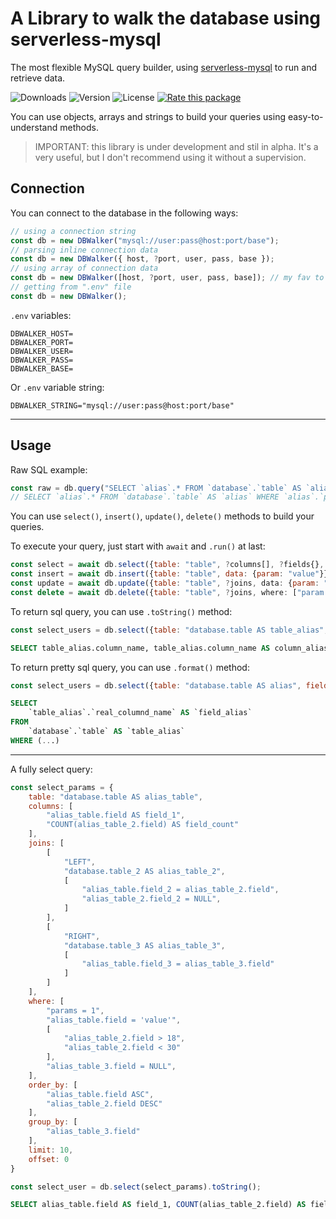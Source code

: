 # A Library to walk the database using serverless-mysql

The most flexible MySQL query builder, using [serverless-mysql](https://www.npmjs.com/package/serverless-mysql) to run and retrieve data.

![Downloads](https://img.shields.io/npm/dm/dbwalker)
![Version](https://img.shields.io/npm/v/dbwalker)
![License](https://img.shields.io/npm/l/dbwalker)
[![Rate this package](https://badges.openbase.com/js/rating/dbwalker.svg?token=NUVwNWBH2PA1GzC6N42h+UkjwU81AVGjpsBu8/tE7V4=)](https://openbase.com/js/dbwalker?utm_source=embedded&amp;utm_medium=badge&amp;utm_campaign=rate-badge)

You can use objects, arrays and strings to build your queries using easy-to-understand methods.

> IMPORTANT: this library is under development and stil in alpha. It's a very useful, but I don't recommend using it without a supervision.

## Connection

You can connect to the database in the following ways:
```js
// using a connection string
const db = new DBWalker("mysql://user:pass@host:port/base");
// parsing inline connection data
const db = new DBWalker({ host, ?port, user, pass, base });
// using array of connection data
const db = new DBWalker([host, ?port, user, pass, base]); // my fav to testing
// getting from ".env" file
const db = new DBWalker();
```

`.env` variables:

```env
DBWALKER_HOST=
DBWALKER_PORT=
DBWALKER_USER=
DBWALKER_PASS=
DBWALKER_BASE=
```

Or `.env` variable string:

```env
DBWALKER_STRING="mysql://user:pass@host:port/base"
```

---

## Usage

Raw SQL example:
```js
const raw = db.query("SELECT `alias`.* FROM `database`.`table` AS `alias` WHERE `alias`.`param` = ? ORDER BY ?", ["value", "field"]);
// SELECT `alias`.* FROM `database`.`table` AS `alias` WHERE `alias`.`param` = 'value' ORDER BY field
```

You can use `select()`, `insert()`, `update()`, `delete()` methods to build your queries.

To execute your query, just start with `await` and `.run()` at last:

```js
const select = await db.select({table: "table", ?columns[], ?fields{}, ?joins, ?where, ?group_by, ?order_by, ?limit, ?offset});
const insert = await db.insert({table: "table", data: {param: "value"}});
const update = await db.update({table: "table", ?joins, data: {param: "value"}, where: ["param = 'value'"]});
const delete = await db.delete({table: "table", ?joins, where: ["param = 'value'"]});
```

To return sql query, you can use `.toString()` method:
```js
const select_users = db.select({table: "database.table AS table_alias", columns: ["table_alias.column_name", "table_alias.column_name AS column_alias"]}).toString();
```
```sql
SELECT table_alias.column_name, table_alias.column_name AS column_alias FROM `database`.`table` AS `table_alias`
```

To return pretty sql query, you can use `.format()` method:
```js
const select_users = db.select({table: "database.table AS alias", fields: { field_alias: "`table_alias`.`real_field_name`"}}).format();
```
```sql
SELECT
    `table_alias`.`real_columnd_name` AS `field_alias`
FROM 
    `database`.`table` AS `table_alias`
WHERE (...)
```

---

A fully select query:
```js
const select_params = {
    table: "database.table AS alias_table",
    columns: [
        "alias_table.field AS field_1",
        "COUNT(alias_table_2.field) AS field_count"
    ],
    joins: [
        [
            "LEFT",
            "database.table_2 AS alias_table_2",
            [
                "alias_table.field_2 = alias_table_2.field",
                "alias_table_2.field_2 = NULL",
            ]
        ],
        [
            "RIGHT",
            "database.table_3 AS alias_table_3",
            [
                "alias_table.field_3 = alias_table_3.field"
            ]
        ]
    ],
    where: [
        "params = 1",
        "alias_table.field = 'value'",
        [
            "alias_table_2.field > 18",
            "alias_table_2.field < 30"
        ],
        "alias_table_3.field = NULL",
    ],
    order_by: [
        "alias_table.field ASC",
        "alias_table_2.field DESC"
    ],
    group_by: [
        "alias_table_3.field"
    ],
    limit: 10,
    offset: 0
}

const select_user = db.select(select_params).toString();
```
```sql
SELECT alias_table.field AS field_1, COUNT(alias_table_2.field) AS field_count FROM `database`.`table` AS `alias_table` LEFT JOIN `database`.`table_2` AS `alias_table_2` ON (alias_table.field_2 = alias_table_2.field AND alias_table_2.field_2 = NULL) RIGHT JOIN `database`.`table_3` AS `alias_table_3` ON (alias_table.field_3 = alias_table_3.field) WHERE params = 1 AND alias_table.field = 'value' AND (alias_table_2.field > 18 OR alias_table_2.field < 30) AND alias_table_3.field = NULL GROUP BY alias_table_3.field ORDER BY alias_table.field ASC, alias_table_2.field DESC LIMIT 10 OFFSET 0
```
